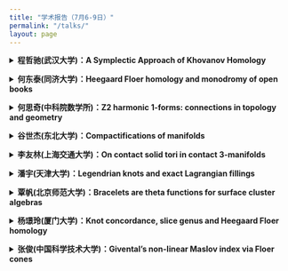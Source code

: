 ```yaml
---
title: "学术报告（7月6-9日）"
permalink: "/talks/"
layout: page
---
```


<p>
<details>
<summary><b>程哲驰(武汉大学)：A Symplectic Approach of Khovanov Homology
</b></summary>
摘要：There are many different approaches of Khovanov homology. As for this talk, we will mainly be interested in a version from symplectic geometry, called symplectic Khovanov homology.  It is conjecturally isomorphic to Khovanov homology. In 2020, Abouzaid and Smith proved this conjecture over characteristic-zero fields, while the more general cases remain open. In this talk, we start with comparing the gradings on symplectic Khovanov homology and Khovanov homology, and then discuss some recent progress on the conjecture.
</details>
</p> 

<p>
<details>
<summary><b>何东泰(同济大学)：Heegaard Floer homology and monodromy of open books 
</b></summary>
摘要：In this talk, we will discuss the relationship between Heegaard Knot) Floer homology, contact structures, and the monodromy of open books. We will begin with an introduction to basic notions in contact topology, open book decomposition, with an emphasis on their relationship with Heegaard Floer homology. We will also discuss recent progress in this field, as well as application to knot concordance.
</details>
</p> 

<p>
 <details>
<summary><b>何思奇(中科院数学所)：Z2 harmonic 1-forms: connections in topology and geometry</b></summary>
摘要：Z2 harmonic spinors and forms extend the concept of quadratic differentials on Riemann surfaces to higher dimensions, creating significant links with gauge theory, low-dimensional topology, and calibrated geometry. According to Taubes, Z2 harmonic 1-forms serve as essential boundaries in various gauge theory equations, particularly in the context of flat SL(2,C) connections. In the first session, we will provide an overview of this field, highlighting contributions from Takahashi, Parker, Walpuski, Doan, Donaldson, Haydys, Mazzeo, Chen, and others. The second session will address a challenge question posed by Taubes-Wu concerning the existence and rigidity of the tangent cone model for Z2 harmonic 1-forms. We will discuss the application of finite group representation theory to this problem.
</details>
</p> 


<p>
  <details>
 <summary><b>谷世杰(东北大学)：Compactifications of manifolds</b></summary> 
  摘要：In 1966, Larry Siebenmann once mused that his work (PhD thesis) was initiated at a time "when 'respectable' geometric topology was necessarily compact." That attitude has long since faded; today's topological landscape is filled with research in which noncompact spaces are primary objects. However, major successes in compactifying manifolds included here are fundamental to manifold topology: Stallings' characterization of Euclidean spaces, Siebenmann's collaring theorem, and our recent Gu-Guilbault's manifold completion theorem. In the first part, I will provide quick access to some of these results by weaving them together with common interpretations. In the second part, I will introduce several open questions on this topic. I will focus on clarifying the relationship between pseudo-collarability and Z-compactifiability, two main extensions on completable manifolds. I will construct counterexamples to the statement that Z-compactifiability implies pseudo-collarability. The constructions are based on knot theory and 4D topology. If time permits, I’ll show the reverse statement holds for manifolds of dimension at least six, i.e., pseudo-collarability implies Z-compactifiability.
 </details>
</p> 
 
<p>
 <details>
<summary><b>李友林(上海交通大学)：On contact solid tori in contact 3-manifolds</b></summary>
摘要：Contact solid tori in contact 3-manifolds are closely related to Legendrian knots and Legendrian cable knots. In this talk, I will present several recent results concerning contact solid tori in contact 3-manifolds. This is joint work in progress with John Etnyre and Bulent Tosun.
  <br>
  预备报告题目：Convex surfaces in contact 3-manifolds  <br>
  预备报告摘要：Convex surface theory is an essential tool in studying contact 3-manifolds. In this talk, I will briefly introduce the convex surface theory and demonstrate how it is used to study tight contact structures.
</details>
</p> 
 
<p>
   <details>
<summary><b>潘宇(天津大学)：Legendrian knots and exact Lagrangian fillings</b></summary> 
    摘要：Exact Lagrangian surfaces are important objects in the derived Fukaya category. Augmentations are objects of the augmentation category, which is the contact analog of the Fukaya category. In this talk, we discuss various relations between augmentations and exact Lagrangian surfaces. On one hand, we use augmentations to build obstructions for exact Lagrangian cobordisms. On the other hand, we realize augmentations, which is an algebraic object, fully geometrically via exact Lagrangian surfaces.
</details>
</p> 

<p>
 <details>
<summary><b>覃帆(北京师范大学)：Bracelets are theta functions for surface cluster algebras</b></summary>
摘要：The skein algebra of a marked surface admits the basis of bracelet elements constructed by Fock-Goncharov and Musiker-Schiffler-Williams. As a cluster algebra, it also admits the theta basis from the cluster scattering diagram by Gross-Hacking-Keel-Kontsevich. In a joint work with Travis Mandel, we show that the two bases coincide except for the once-punctured torus. Long-standing conjectures on strong positivity and atomicity follow as corollaries.<br>
 预备报告题目：Visualizing cluster algebras through topological models<br>
 预备报告摘要：Cluster algebras are algebras with a rich combinatorial structure. They are ubiquitous in mathematics. In this talk, we will illustrate these algebras and associated higher structures using topological models on surfaces.
  
</details>
</p> 

<p>
  <details>
 <summary><b>杨璟玲(厦门大学)：Knot concordance, slice genus and Heegaard Floer homology</b></summary>
摘要：In this talk, we will discuss the 4-dimensional properties of knots, knot concordance and knot slice genus, which play central roles in low-dimensional topology. Heegaard Floer ho- mology has proved to be an effective tool in studying low-dimensional topology, particularly in advancing the understanding of knot concordance. We will begin with an expository introduction to some elementary notions, followed by a review of results in knot concordance stemming from Heegaard Floer theory. We will also discuss our recent progress in this field. This is a joint work with Zhongtao Wu. 
</details>
</p> 

<p>
 <details>
<summary><b>张俊(中国科学技术大学)：Givental’s non-linear Maslov index via Floer cones</b></summary>
摘要：In this talk, we will present how to apply a recently-developed Floer theory on a fillable contact manifold, called the contact Hamiltonian Floer homology, to generate a homological machinery that replaces the classical Givental non-linear Maslov indices. As a key step, we will emphasize the role of the homological mapping cone from this Floer theory (called a Floer cone) and its fundamental role in reflecting local data of periodic orbits. As an application, the multiplicity of translated points, serving as a natural generalization of fixed points in contact Hamiltonian dynamics, will be deduced. This talk is based on joint work with Dylan Cant and Igor Uljarevic. <br>
预备报告题目：Contact geometry and its associated dynamics. <br>
预备报告摘要：In this preliminary talk, we will recall some general background on contact geometry, mainly focusing on the Hamiltonian dynamics on a contact manifold. In particular, Reeb dynamics and various studies on closed Reeb orbits will be elaborated; orderability from Eliashberg-Polterovich, together with its most updated progress in terms of the metric geometry, will also be covered. If time permits, we will outline how the Hamiltonian dynamics behave in the relative situation, that is, on Legendrian submanifolds or more generally on contact coisotropic submanifolds. 
 
 
</details>
</p> 
